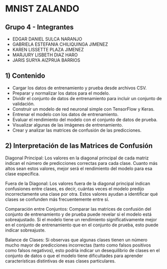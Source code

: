 # MNIST ZALANDO

## Grupo 4 - Integrantes
* EDGAR DANIEL SULCA NARANJO
* GABRIELA ESTEFANIA CHILIQUINGA JIMENEZ
* KAREN LISSETTE PLAZA JIMENEZ
* MARJURY LISBETH DIAZ HARO
* JARIS SURYA AIZPRUA BARRIOS

## 1) Contenido
* Cargar los datos de entrenamiento y prueba desde archivos CSV.
* Preparar y normalizar los datos para el modelo.
* Dividir el conjunto de datos de entrenamiento para incluir un conjunto de validación.
* Construir un modelo de red neuronal simple con TensorFlow y Keras.
* Entrenar el modelo con los datos de entrenamiento.
* Evaluar el rendimiento del modelo con el conjunto de datos de prueba.
* Visualizar algunas de las imágenes de entrenamiento.
* Crear y analizar las matrices de confusión de las predicciones.

## 2) Interpretación de las Matrices de Confusión

  Diagonal Principal: Los valores en la diagonal principal de cada matriz indican el número de predicciones correctas para cada clase. Cuanto más altos sean estos valores, mejor será el rendimiento del modelo para esa clase específica.

  Fuera de la Diagonal: Los valores fuera de la diagonal principal indican confusiones entre clases, es decir, cuántas veces el modelo predijo incorrectamente una clase por otra. Estos valores ayudan a identificar qué clases se confunden más frecuentemente entre sí.

  Comparación entre Conjuntos: Comparar las matrices de confusión del conjunto de entrenamiento y de prueba puede revelar si el modelo está sobreajustado. Si el modelo tiene un rendimiento significativamente mejor en el conjunto de entrenamiento que en el conjunto de prueba, esto puede indicar sobreajuste.

  Balance de Clases: Si observas que algunas clases tienen un número mucho mayor de predicciones incorrectas (tanto como falsos positivos como falsos negativos), esto podría indicar un desequilibrio de clases en el conjunto de datos o que el modelo tiene dificultades para aprender características distintivas de esas clases particulares.
